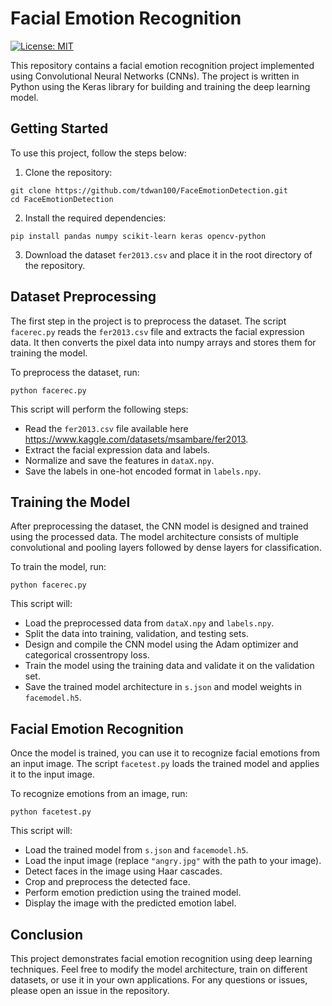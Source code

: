 # Facial Emotion Recognition

[![License: MIT](https://img.shields.io/badge/License-MIT-yellow.svg)](https://opensource.org/licenses/MIT)

This repository contains a facial emotion recognition project implemented using Convolutional Neural Networks (CNNs). The project is written in Python using the Keras library for building and training the deep learning model.

## Getting Started

To use this project, follow the steps below:

1. Clone the repository:

```
git clone https://github.com/tdwan100/FaceEmotionDetection.git
cd FaceEmotionDetection
```

2. Install the required dependencies:

```
pip install pandas numpy scikit-learn keras opencv-python
```

3. Download the dataset `fer2013.csv` and place it in the root directory of the repository.

## Dataset Preprocessing

The first step in the project is to preprocess the dataset. The script `facerec.py` reads the `fer2013.csv` file and extracts the facial expression data. It then converts the pixel data into numpy arrays and stores them for training the model.

To preprocess the dataset, run:

```
python facerec.py
```

This script will perform the following steps:
- Read the `fer2013.csv` file available here https://www.kaggle.com/datasets/msambare/fer2013.
- Extract the facial expression data and labels.
- Normalize and save the features in `dataX.npy`.
- Save the labels in one-hot encoded format in `labels.npy`.

## Training the Model

After preprocessing the dataset, the CNN model is designed and trained using the processed data. The model architecture consists of multiple convolutional and pooling layers followed by dense layers for classification.

To train the model, run:

```
python facerec.py
```

This script will:
- Load the preprocessed data from `dataX.npy` and `labels.npy`.
- Split the data into training, validation, and testing sets.
- Design and compile the CNN model using the Adam optimizer and categorical crossentropy loss.
- Train the model using the training data and validate it on the validation set.
- Save the trained model architecture in `s.json` and model weights in `facemodel.h5`.

## Facial Emotion Recognition

Once the model is trained, you can use it to recognize facial emotions from an input image. The script `facetest.py` loads the trained model and applies it to the input image.

To recognize emotions from an image, run:

```
python facetest.py
```

This script will:
- Load the trained model from `s.json` and `facemodel.h5`.
- Load the input image (replace `"angry.jpg"` with the path to your image).
- Detect faces in the image using Haar cascades.
- Crop and preprocess the detected face.
- Perform emotion prediction using the trained model.
- Display the image with the predicted emotion label.

## Conclusion

This project demonstrates facial emotion recognition using deep learning techniques. Feel free to modify the model architecture, train on different datasets, or use it in your own applications. For any questions or issues, please open an issue in the repository.
